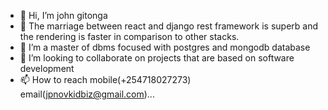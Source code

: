 - 👋 Hi, I’m john gitonga
- 👀 The marriage between react and django rest framework is superb and the rendering is faster in comparison to other stacks.
- 🌱 I’m a master of dbms focused with postgres and mongodb database
- 💞️ I’m looking to collaborate on projects that are based on software development
- 📫 How to reach mobile(+254718027273) email(jpnovkidbiz@gmail.com)...

<!---
jpnovkiddevop/jpnovkiddevop is a ✨ special ✨ repository because its provides a good practical experience to the real world solutions`README.md` (this file) appears on your GitHub profile.
You can click the Preview link to take a look at your changes.
--->
